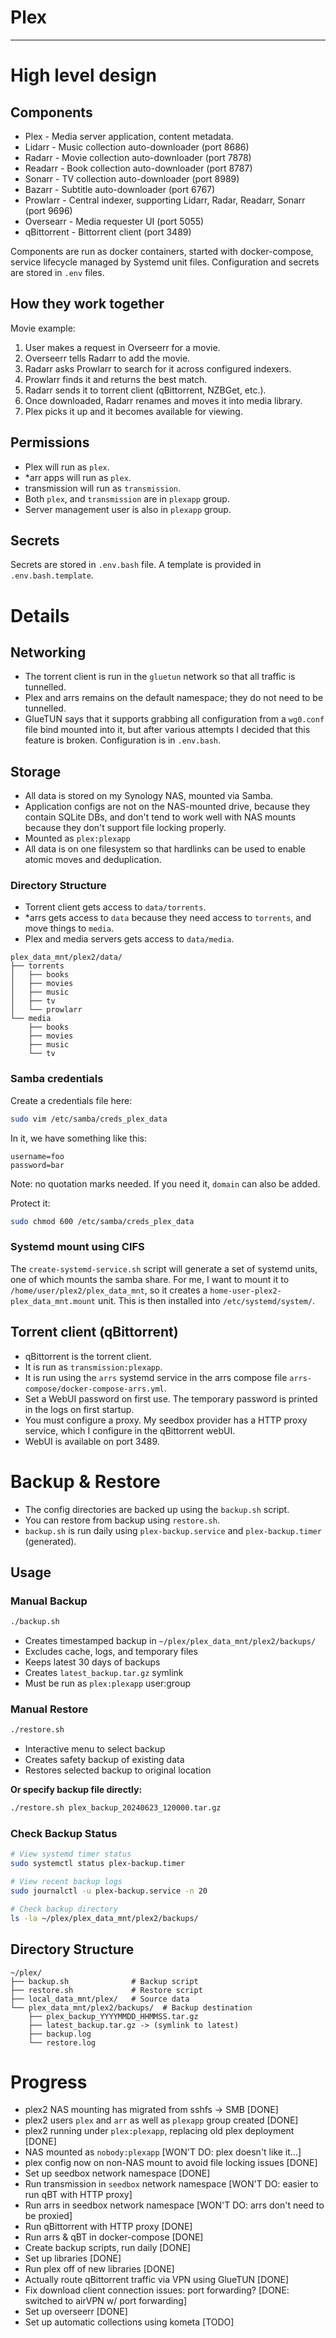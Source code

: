 # Plex

---

# High level design

## Components

* Plex - Media server application, content metadata.
* Lidarr - Music collection auto-downloader                              (port 8686)
* Radarr - Movie collection auto-downloader                              (port 7878)
* Readarr - Book collection auto-downloader                              (port 8787)
* Sonarr - TV collection auto-downloader                                 (port 8989)
* Bazarr - Subtitle auto-downloader                                      (port 6767)
* Prowlarr - Central indexer, supporting Lidarr, Radar, Readarr, Sonarr  (port 9696)
* Oversearr - Media requester UI                                         (port 5055)
* qBittorrent - Bittorrent client                                        (port 3489)

Components are run as docker containers, started with docker-compose,
service lifecycle managed by Systemd unit files. Configuration and secrets
are stored in `.env` files.

## How they work together

Movie example:

1. User makes a request in Overseerr for a movie.
2. Overseerr tells Radarr to add the movie.
3. Radarr asks Prowlarr to search for it across configured indexers.
4. Prowlarr finds it and returns the best match.
5. Radarr sends it to torrent client (qBittorrent, NZBGet, etc.).
6. Once downloaded, Radarr renames and moves it into media library.
7. Plex picks it up and it becomes available for viewing.

## Permissions

* Plex will run as `plex`.
* \*arr apps will run as `plex`.
* transmission will run as `transmission`.
* Both `plex`, and `transmission` are in `plexapp` group.
* Server management user is also in `plexapp` group.

## Secrets

Secrets are stored in `.env.bash` file. A template is provided in `.env.bash.template`.

# Details

## Networking

* The torrent client is run in the `gluetun` network so that all traffic is 
  tunnelled.
* Plex and arrs remains on the default namespace; they do not need to be 
  tunnelled.
* GlueTUN says that it supports grabbing all configuration from a `wg0.conf`
  file bind mounted into it, but after various attempts I decided that this
  feature is broken. Configuration is in `.env.bash`.

## Storage

* All data is stored on my Synology NAS, mounted via Samba.
* Application configs are not on the NAS-mounted drive, because they contain
  SQLite DBs, and don't tend to work well with NAS mounts because they don't 
  support file locking properly.
* Mounted as `plex:plexapp`
* All data is on one filesystem so that hardlinks can be used to enable
  atomic moves and deduplication.

### Directory Structure

* Torrent client gets access to `data/torrents`.
* \*arrs gets access to `data` because they need access to `torrents`, and move 
  things to `media`.
* Plex and media servers gets access to `data/media`.

```
plex_data_mnt/plex2/data/
├── torrents
│   ├── books
│   ├── movies
│   ├── music
│   ├── tv
│   └── prowlarr
└── media
    ├── books
    ├── movies
    ├── music
    └── tv
```

### Samba credentials 

Create a credentials file here:

```bash
sudo vim /etc/samba/creds_plex_data 
```

In it, we have something like this:

```
username=foo
password=bar
```

Note: no quotation marks needed. If you need it, `domain` can also be added.

Protect it:

```bash
sudo chmod 600 /etc/samba/creds_plex_data
```

### Systemd mount using CIFS


The `create-systemd-service.sh` script will generate a set of systemd units, 
one of which mounts the samba share. For me, I want to mount it to 
`/home/user/plex2/plex_data_mnt`, so it creates a 
`home-user-plex2-plex_data_mnt.mount` unit. This is then installed into 
`/etc/systemd/system/`.

## Torrent client (qBittorrent)

* qBittorrent is the torrent client.
* It is run as `transmission:plexapp`.
* It is run using the `arrs` systemd service in the arrs compose file 
  `arrs-compose/docker-compose-arrs.yml`.
* Set a WebUI password on first use. The temporary password is printed in 
  the logs on first startup.
* You must configure a proxy. My seedbox provider has a HTTP proxy service, 
  which I configure in the qBittorrent webUI.
* WebUI is available on port 3489.

# Backup & Restore

* The config directories are backed up using the `backup.sh` script. 
* You can restore from backup using `restore.sh`.
* `backup.sh` is run daily using `plex-backup.service` and `plex-backup.timer`
  (generated).

## Usage

### Manual Backup

```bash
./backup.sh
```

- Creates timestamped backup in `~/plex/plex_data_mnt/plex2/backups/`
- Excludes cache, logs, and temporary files
- Keeps latest 30 days of backups
- Creates `latest_backup.tar.gz` symlink
- Must be run as `plex:plexapp` user:group

### Manual Restore

```bash
./restore.sh
```

- Interactive menu to select backup
- Creates safety backup of existing data
- Restores selected backup to original location

**Or specify backup file directly:**

```bash
./restore.sh plex_backup_20240623_120000.tar.gz
```

### Check Backup Status

```bash
# View systemd timer status
sudo systemctl status plex-backup.timer

# View recent backup logs
sudo journalctl -u plex-backup.service -n 20

# Check backup directory
ls -la ~/plex/plex_data_mnt/plex2/backups/
```

## Directory Structure

```
~/plex/
├── backup.sh              # Backup script
├── restore.sh             # Restore script
├── local_data_mnt/plex/   # Source data
└── plex_data_mnt/plex2/backups/  # Backup destination
    ├── plex_backup_YYYYMMDD_HHMMSS.tar.gz
    ├── latest_backup.tar.gz -> (symlink to latest)
    ├── backup.log
    └── restore.log
```

# Progress

* plex2 NAS mounting has migrated from sshfs -> SMB [DONE]
* plex2 users `plex` and `arr` as well as `plexapp` group created [DONE]
* plex2 running under `plex:plexapp`, replacing old plex deployment [DONE]
* NAS mounted as `nobody:plexapp` [WON'T DO: plex doesn't like it...]
* plex config now on non-NAS mount to avoid file locking issues [DONE]
* Set up seedbox network namespace [DONE]
* Run transmission in `seedbox` network namespace [WON'T DO: easier to run qBT with HTTP proxy]
* Run arrs in seedbox network namespace [WON'T DO: arrs don't need to be proxied]
* Run qBittorrent with HTTP proxy [DONE]
* Run arrs & qBT in docker-compose [DONE]
* Create backup scripts, run daily [DONE]
* Set up libraries [DONE]
* Run plex off of new libraries [DONE]
* Actually route qBittorrent traffic via VPN using GlueTUN [DONE]
* Fix download client connection issues: port forwarding? [DONE: switched to airVPN w/ port forwarding]
* Set up overseerr [DONE]
* Set up automatic collections using kometa [TODO]
